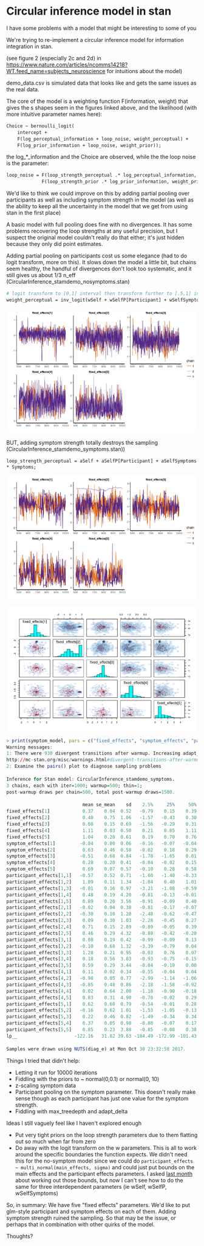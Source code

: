 
# Circular inference model in stan

I have some problems with a model that might be interesting to some of you

We're trying to re-implement a circular inference model for information integration in stan.

(see figure 2 (especially 2c and 2d) in https://www.nature.com/articles/ncomms14218?WT.feed_name=subjects_neuroscience for intuitions about the model)

demo_data.csv is simulated data that looks like and gets the same issues as the real data.

The core of the model is a weighting function F(information, weight) that gives the s shapes seem in the figures linked above, and the likelihood (with more intuitive parameter names here):

```stan
Choice ~ bernoulli_logit(
    intercept + 
    F(log_perceptual_information + loop_noise, weight_perceptual) +
    F(log_prior_information + loop_noise, weight_prior));
```

the log_*_information and the Choice are observed, while the the loop noise is the parameter:

```stan
loop_noise = F(loop_strength_perceptual .* log_perceptual_information, weight_perceptual) +
             F(loop_strength_prior .* log_prior_information, weight_prior);
```

We'd like to think we could improve on this by adding partial pooling over participants as well as including symptom strength in the model (as well as the ability to keep all the uncertainty in the model that we get from using stan in the first place)

A basic model with full pooling does fine with no divergences. It has some problems recovering the loop strengths at any useful precision, but I suspect the original model couldn't really do that either; it's just hidden because they only did point estimates.

Adding partial pooling on participants cost us some elegance (had to do logit transform, more on this). It slows down the model a little bit, but chains seem healthy, the handful of divergences don't look too systematic, and it still gives us about 1/3 n_eff
(CircularInference_stamdemo_nosymptoms.stan)

```stan
# logit transform to [0,1] interval then transform further to [.5,1] interval
weight_perceptual = inv_logit(wSelf + wSelfP[Participant] + wSelfSymptoms * Symptoms)/2+.5;
```

![No symptom model: ok traceplot](png/nosymptoms_oktrace.png)

BUT, adding symptom strength totally destroys the sampling
(CircularInference_stamdemo_symptoms.stan))
```
loop_strength_perceptual = aSelf + aSelfP[Participant] + aSelfSymptoms * Symptoms;
```

![Symptom model: bad traceplot](png/symptoms_badtrace.png)

![Symptom model: bad pair plot](png/symptom_pairs_divergent.png)

```R
> print(symptom_model, pars = c("fixed_effects", "symptom_effects", "participant_effects", "lp__"))
Warning messages:
1: There were 930 divergent transitions after warmup. Increasing adapt_delta above 0.99 may help. See
http://mc-stan.org/misc/warnings.html#divergent-transitions-after-warmup
2: Examine the pairs() plot to diagnose sampling problems

Inference for Stan model: CircularInference_stamdemo_symptoms.
3 chains, each with iter=1000; warmup=500; thin=1; 
post-warmup draws per chain=500, total post-warmup draws=1500.

                            mean se_mean    sd    2.5%     25%     50%    75%  97.5% n_eff Rhat
fixed_effects[1]            0.37    0.04  0.52   -0.79    0.15    0.39   0.52   1.45   159 1.01
fixed_effects[2]            0.40    0.75  1.06   -1.57   -0.43    0.30   1.55   1.77     2 1.82
fixed_effects[3]            0.08    0.15  0.69   -1.56   -0.29    0.31   0.39   1.44    21 1.05
fixed_effects[4]            1.11    0.03  0.50    0.21    0.85    1.11   1.25   2.33   284 1.01
fixed_effects[5]            1.04    0.20  0.61    0.19    0.70    0.76   1.38   2.49     9 1.11
symptom_effects[1]         -0.04    0.00  0.06   -0.16   -0.07   -0.04  -0.02   0.07   212 1.01
symptom_effects[2]          0.63    0.46  0.58   -0.02    0.18    0.29   1.37   1.53     2 4.49
symptom_effects[3]         -0.51    0.68  0.84   -1.78   -1.65    0.01   0.12   0.28     2 9.44
symptom_effects[4]          0.28    0.20  0.41   -0.04   -0.02    0.15   0.41   1.53     4 1.21
symptom_effects[5]          0.69    0.07  0.57   -0.10    0.28    0.58   1.02   1.96    71 1.04
participant_effects[1,1]   -0.57    0.52  0.71   -1.60   -1.40   -0.33   0.00   0.58     2 2.11
participant_effects[1,2]    1.09    0.11  1.34   -1.04    0.40    1.01   1.44   4.53   137 1.02
participant_effects[1,3]   -0.81    0.16  0.97   -3.21   -1.08   -0.59  -0.47   0.92    35 1.05
participant_effects[1,4]    0.48    0.19  4.20   -0.81   -0.13   -0.01   0.28   3.69   501 1.01
participant_effects[1,5]    0.89    0.20  3.56   -0.91   -0.09    0.40   1.31   4.59   307 1.02
participant_effects[2,1]   -0.02    0.04  0.38   -0.81   -0.17   -0.07   0.13   0.84    98 1.05
participant_effects[2,2]   -0.30    0.10  1.20   -2.48   -0.62   -0.47   0.00   2.43   137 1.01
participant_effects[2,3]    0.09    0.30  1.03   -2.28   -0.45    0.27   0.65   1.97    12 1.08
participant_effects[2,4]    0.71    0.15  2.89   -0.89   -0.05    0.39   1.08   2.76   349 1.01
participant_effects[2,5]    0.46    0.29  4.32   -0.88   -0.42   -0.20   0.21   4.29   230 1.02
participant_effects[3,1]    0.08    0.19  0.42   -0.99   -0.09    0.13   0.37   0.67     5 1.19
participant_effects[3,2]   -0.10    0.68  1.32   -3.39   -0.79    0.04   0.66   1.51     4 1.32
participant_effects[3,3]    1.28    0.21  0.95   -0.03    0.76    0.97   1.69   3.63    21 1.09
participant_effects[3,4]    0.18    0.56  3.83   -0.93   -0.75   -0.15   0.29   3.85    47 1.02
participant_effects[3,5]    0.59    0.29  3.44   -0.84   -0.10    0.00   0.31   4.37   137 1.03
participant_effects[4,1]    0.11    0.02  0.34   -0.55   -0.04    0.04   0.23   0.98   308 1.03
participant_effects[4,2]   -0.98    0.05  0.77   -2.99   -1.14   -1.06  -0.55   0.32   207 1.02
participant_effects[4,3]   -0.85    0.48  0.86   -2.18   -1.58   -0.92  -0.16   0.74     3 1.33
participant_effects[4,4]    0.02    0.64  2.00   -1.18   -0.90   -0.18   0.23   3.73    10 1.07
participant_effects[4,5]    0.83    0.31  4.90   -0.78   -0.02    0.29   0.40   5.29   245 1.02
participant_effects[5,1]    0.62    0.60  0.79   -0.54   -0.01    0.28   1.54   1.76     2 2.58
participant_effects[5,2]   -0.16    0.62  1.01   -1.53   -1.05   -0.13   0.52   1.81     3 1.48
participant_effects[5,3]    0.22    0.46  0.82   -1.49   -0.34    0.34   0.74   1.53     3 1.32
participant_effects[5,4]    0.37    0.05  0.98   -0.80   -0.07    0.17   0.51   2.93   339 1.00
participant_effects[5,5]    0.85    0.23  3.88   -0.85   -0.08    0.38   0.98   3.92   276 1.02
lp__                     -122.16   31.82 39.63 -184.49 -172.99 -101.43 -91.51 -77.61     2 5.84

Samples were drawn using NUTS(diag_e) at Mon Oct 30 23:32:58 2017.
```


Things I tried that didn't help:
* Letting it run for 10000 iterations
* Fiddling with the priors to ~ normal(0,0.1) or normal(0, 10)
* z-scaling symptom data
* Participant pooling on the symptom parameter. This doesn't really make sense though as each participant has just one value for the symptom strength.
* Fiddling with max_treedepth and adapt_delta

Ideas I still vaguely feel like I haven't explored enough
* Put very tight priors on the loop strength parameters due to them flatting out so much when far from zero
* Do away with the logit transform on the w parameters. This is all to work around the specific boundaries the function expects. We didn't need this for the no-symptom model since we could do `participant_effects ~ multi_normal(main_effects, sigma)` and could just put bounds on the main effects and the participant effects parameters. I asked [last month](http://discourse.mc-stan.org/t/bounds-depending-on-parameter-error-lub-constrain-lb-is/1937/3) about working out those bounds, but now I can't see how to do the same for three interdependent parameters (ie wSelf, wSelfP, wSelfSymptoms)


So, in summary: We have five "fixed effects" parameters. We'd like to put glm-style participant and symptom effects on each of them. Adding symptom strength ruined the sampling. So that may be the issue, or perhaps that in combination with other quirks of the model.

Thoughts?
